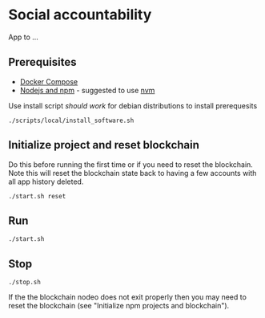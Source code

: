 # Social accountability

App to ...

## Prerequisites

- [Docker Compose](http://docs.docker.com/compose/)
- [Nodejs and npm](https://nodejs.org) - suggested to use [nvm](https://github.com/nvm-sh/nvm)

Use install script _should work_ for debian distributions to install prerequesits

`./scripts/local/install_software.sh`

## Initialize project and reset blockchain

Do this before running the first time or if you need to reset the blockchain. Note this will reset the blockchain state back to having a few accounts with all app history deleted.

`./start.sh reset`

## Run

`./start.sh`

## Stop

`./stop.sh`

If the the blockchain nodeo does not exit properly then you may need to reset the blockchain (see "Initialize npm projects and blockchain").